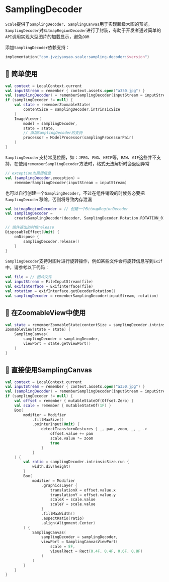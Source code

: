 # SamplingDecoder

`Scale`提供了`SamplingDecoder`、`SamplingCanvas`用于实现超级大图的预览，`SamplingDecoder`对`BitmapRegionDecoder`进行了封装，有助于开发者通过简单的`API`调用实现大型图片的加载显示，避免`OOM`

添加`SamplingDecoder`依赖支持：

```kotlin
implementation("com.jvziyaoyao.scale:sampling-decoder:$version")
```

## 🍋 简单使用
```kotlin
val context = LocalContext.current
val inputStream = remember { context.assets.open("a350.jpg") }
val (samplingDecoder) = rememberSamplingDecoder(inputStream = inputStream)
if (samplingDecoder != null) {
    val state = rememberZoomableState(
        contentSize = samplingDecoder.intrinsicSize
    )
    ImageViewer(
        model = samplingDecoder,
        state = state,
        // 添加SamplingDecoder的支持
        processor = ModelProcessor(samplingProcessorPair)
    )
}
```

`SamplingDecoder`支持常见位图，如：`JPEG`、`PNG`、`HEIF`等，`RAW`、`GIF`这些并不支持，在使用`rememberSamplingDecoder`方法时，格式无法解析时会返回异常

```kotlin
// exception为报错信息
val (samplingDecoder,exception) = 
    rememberSamplingDecoder(inputStream = inputStream)
```

也可以自行创建一个`SamplingDecoder`，不过在组件销毁的时候务必要把`SamplingDecoder`移除，否则将导致内存泄漏

```kotlin
val bitmapRegionDecoder = // 创建一个BitmapRegionDecoder
val samplingDecoder = 
    createSamplingDecoder(decoder, SamplingDecoder.Rotation.ROTATION_0)

// 组件退出的时候release
DisposableEffect(Unit) {
    onDispose {
        samplingDecoder.release()
    }
}
```

`SamplingDecoder`支持对图片进行旋转操作，例如某些文件会将旋转信息写到`Exif`中，请参考以下代码：

```kotlin
val file = // 图片文件
val inputStream = FileInputStream(file)
val exifInterface = ExifInterface(file)
val rotation = exifInterface.getDecoderRotation()
val samplingDecoder = rememberSamplingDecoder(inputStream, rotation)
```

## 🍊 在ZoomableView中使用
```kotlin
val state = rememberZoomableState(contentSize = samplingDecoder.intrinsicSize)
ZoomableView(state = state) {
    SamplingCanvas(
        samplingDecoder = samplingDecoder,
        viewPort = state.getViewPort()
    )
}
```

## 🍐 直接使用SamplingCanvas
```kotlin
val context = LocalContext.current
val inputStream = remember { context.assets.open("a350.jpg") }
val (samplingDecoder) = rememberSamplingDecoder(inputStream = inputStream)
if (samplingDecoder != null) {
    val offset = remember { mutableStateOf(Offset.Zero) }
    val scale = remember { mutableStateOf(1F) }
    Box(
        modifier = Modifier
            .fillMaxSize()
            .pointerInput(Unit) {
                detectTransformGestures { _, pan, zoom, _, _ ->
                    offset.value += pan
                    scale.value *= zoom
                    true
                }
            }
    ) {
        val ratio = samplingDecoder.intrinsicSize.run {
            width.div(height)
        }
        Box(
            modifier = Modifier
                .graphicsLayer {
                    translationX = offset.value.x
                    translationY = offset.value.y
                    scaleX = scale.value
                    scaleY = scale.value
                }
                .fillMaxWidth()
                .aspectRatio(ratio)
                .align(Alignment.Center)
        ) {
            SamplingCanvas(
                samplingDecoder = samplingDecoder,
                viewPort = SamplingCanvasViewPort(
                    scale = 8F,
                    visualRect = Rect(0.4F, 0.4F, 0.6F, 0.8F)
                )
            )
        }
    }
}
```
